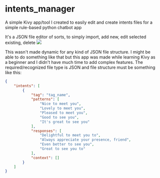 # intents_manager
A simple Kivy app/tool I created to easily edit and create intents files for a simple rule-based python chatbot app

​It's a JSON file editor of sorts, to simply import, add new, edit selected existing, delete
![](https://ibb.co/8NYJjhW)

This wasn't made dynamic for any kind of JSON file structure. I might be able to do something like that but this app was made while learning Kivy as a beginner and I didn't have much time to add complex features.
The required/recognized file type is JSON and file structure must be something like this:
```JSON
{
    "intents": [
        {
            "tag": "tag_name",
            "patterns": [
                "Nice to meet you",
                "Lovely to meet you",
                "Pleased to meet you",
                "Good to see you",
                "It's great to see you"
            ],
            "responses": [
                "Delightful to meet you to",
                "Always appreciate your presence, friend",
                "Even better to see you",
                "Great to see you to"
            ],
            "context": []
        }
    ]
}
```